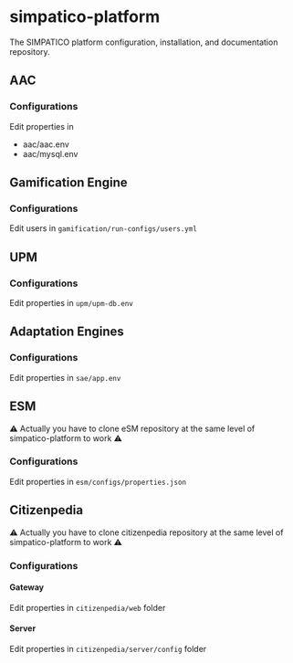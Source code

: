 # simpatico-platform
The SIMPATICO platform configuration, installation, and documentation repository.


## AAC

### Configurations

Edit properties in 
* aac/aac.env
* aac/mysql.env

## Gamification Engine

### Configurations

Edit users in `gamification/run-configs/users.yml`


## UPM

### Configurations

Edit properties in `upm/upm-db.env`

## Adaptation Engines

### Configurations

Edit properties in `sae/app.env`

## ESM

:warning: Actually you have to clone eSM repository at the same level of simpatico-platform to work :warning:

### Configurations

Edit properties in `esm/configs/properties.json`

## Citizenpedia

:warning: Actually you have to clone citizenpedia repository at the same level of simpatico-platform to work :warning:

### Configurations

#### Gateway
Edit properties in `citizenpedia/web` folder

#### Server
Edit properties in `citizenpedia/server/config` folder
